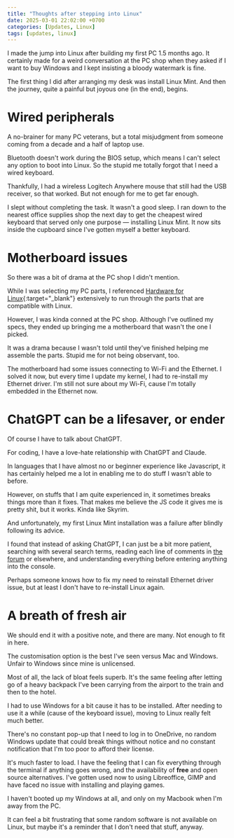 ```yaml
---
title: "Thoughts after stepping into Linux"
date: 2025-03-01 22:02:00 +0700
categories: [Updates, Linux]
tags: [updates, linux]
---
```


I made the jump into Linux after building my first PC 1.5 months ago. It certainly made for a weird conversation at the PC shop when they asked if I want to buy Windows and I kept insisting a bloody watermark is fine.

The first thing I did after arranging my desk was install Linux Mint. And then the journey, quite a painful but joyous one (in the end), begins.

# Wired peripherals
A no-brainer for many PC veterans, but a total misjudgment from someone coming from a decade and a half of laptop use.

Bluetooth doesn't work during the BIOS setup, which means I can't select any option to boot into Linux. So the stupid me totally forgot that I need a wired keyboard.

Thankfully, I had a wireless Logitech Anywhere mouse that still had the USB receiver, so that worked. But not enough for me to get far enough.

I slept without completing the task. It wasn't a good sleep. I ran down to the nearest office supplies shop the next day to get the cheapest wired keyboard that served only one purpose — installing Linux Mint. It now sits inside the cupboard since I've gotten myself a better keyboard.

# Motherboard issues
So there was a bit of drama at the PC shop I didn't mention.

While I was selecting my PC parts, I referenced [Hardware for Linux](https://linux-hardware.org/?view=search){:target="_blank"} extensively to run through the parts that are compatible with Linux.

However, I was kinda conned at the PC shop. Although I've outlined my specs, they ended up bringing me a motherboard that wasn't the one I picked.

It was a drama because I wasn't told until they've finished helping me assemble the parts. Stupid me for not being observant, too.

The motherboard had some issues connecting to Wi-Fi and the Ethernet. I solved it now, but every time I update my kernel, I had to re-install my Ethernet driver. I'm still not sure about my Wi-Fi, cause I'm totally embedded in the Ethernet now.

# ChatGPT can be a lifesaver, or ender
Of course I have to talk about ChatGPT.

For coding, I have a love-hate relationship with ChatGPT and Claude.

In languages that I have almost no or beginner experience like Javascript, it has certainly helped me a lot in enabling me to do stuff I wasn't able to before.

However, on stuffs that I am quite experienced in, it sometimes breaks things more than it fixes. That makes me believe the JS code it gives me is pretty shit, but it works. Kinda like Skyrim.

And unfortunately, my first Linux Mint installation was a failure after blindly following its advice.

I found that instead of asking ChatGPT, I can just be a bit more patient, searching with several search terms, reading each line of comments in [the forum](https://forums.linuxmint.com/) or elsewhere, and understanding everything before entering anything into the console.

Perhaps someone knows how to fix my need to reinstall Ethernet driver issue, but at least I don't have to re-install Linux again. 

# A breath of fresh air
We should end it with a positive note, and there are many. Not enough to fit in here.

The customisation option is the best I've seen versus Mac and Windows. Unfair to Windows since mine is unlicensed.

Most of all, the lack of bloat feels superb. It's the same feeling after letting go of a heavy backpack I've been carrying from the airport to the train and then to the hotel.

I had to use Windows for a bit cause it has to be installed. After needing to use it a while (cause of the keyboard issue), moving to Linux really felt much better. 

There's no constant pop-up that I need to log in to OneDrive, no random Windows update that could break things without notice and no constant notification that I'm too poor to afford their license.

It's much faster to load. I have the feeling that I can fix everything through the terminal if anything goes wrong, and the availability of **free** and open source alternatives. I've gotten used now to using Libreoffice, GIMP and have faced no issue with installing and playing games.

I haven't booted up my Windows at all, and only on my Macbook when I'm away from the PC. 

It can feel a bit frustrating that some random software is not available on Linux, 
but maybe it's a reminder that I don't need that stuff, anyway.